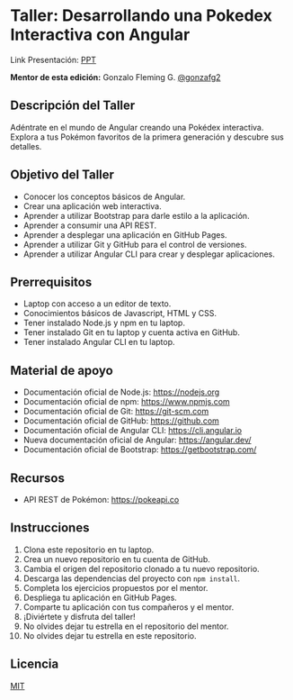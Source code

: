 # Taller: Desarrollando una Pokedex Interactiva con Angular

Link Presentación: [PPT](https://onedrive.live.com/edit?id=A6F10DB6040A89F9!639107&resid=A6F10DB6040A89F9!639107&ithint=file%2cpptx&authkey=!AFLhqT_01w8ADC4&wdo=2&cid=a6f10db6040a89f9) 

**Mentor de esta edición:** Gonzalo Fleming G. [@gonzafg2](https://github.com/gonzafg2)

## Descripción del Taller

Adéntrate en el mundo de Angular creando una Pokédex interactiva. Explora a tus Pokémon favoritos de la primera generación y descubre sus detalles.

## Objetivo del Taller

- Conocer los conceptos básicos de Angular.
- Crear una aplicación web interactiva.
- Aprender a utilizar Bootstrap para darle estilo a la aplicación.
- Aprender a consumir una API REST.
- Aprender a desplegar una aplicación en GitHub Pages.
- Aprender a utilizar Git y GitHub para el control de versiones.
- Aprender a utilizar Angular CLI para crear y desplegar aplicaciones.

## Prerrequisitos

- Laptop con acceso a un editor de texto.
- Conocimientos básicos de Javascript, HTML y CSS.
- Tener instalado Node.js y npm en tu laptop.
- Tener instalado Git en tu laptop y cuenta activa en GitHub.
- Tener instalado Angular CLI en tu laptop.

## Material de apoyo

- Documentación oficial de Node.js: <https://nodejs.org>
- Documentación oficial de npm: <https://www.npmjs.com>
- Documentación oficial de Git: <https://git-scm.com>
- Documentación oficial de GitHub: <https://github.com>
- Documentación oficial de Angular CLI: <https://cli.angular.io>
- Nueva documentación oficial de Angular: <https://angular.dev/>
- Documentación oficial de Bootstrap: <https://getbootstrap.com/>

## Recursos

- API REST de Pokémon: <https://pokeapi.co>

## Instrucciones

1. Clona este repositorio en tu laptop.
2. Crea un nuevo repositorio en tu cuenta de GitHub.
3. Cambia el origen del repositorio clonado a tu nuevo repositorio.
4. Descarga las dependencias del proyecto con `npm install`.
5. Completa los ejercicios propuestos por el mentor.
6. Despliega tu aplicación en GitHub Pages.
7. Comparte tu aplicación con tus compañeros y el mentor.
8. ¡Diviértete y disfruta del taller!
9. No olvides dejar tu estrella en el repositorio del mentor.
10. No olvides dejar tu estrella en este repositorio.

## Licencia

[MIT](https://opensource.org/licenses/MIT)
